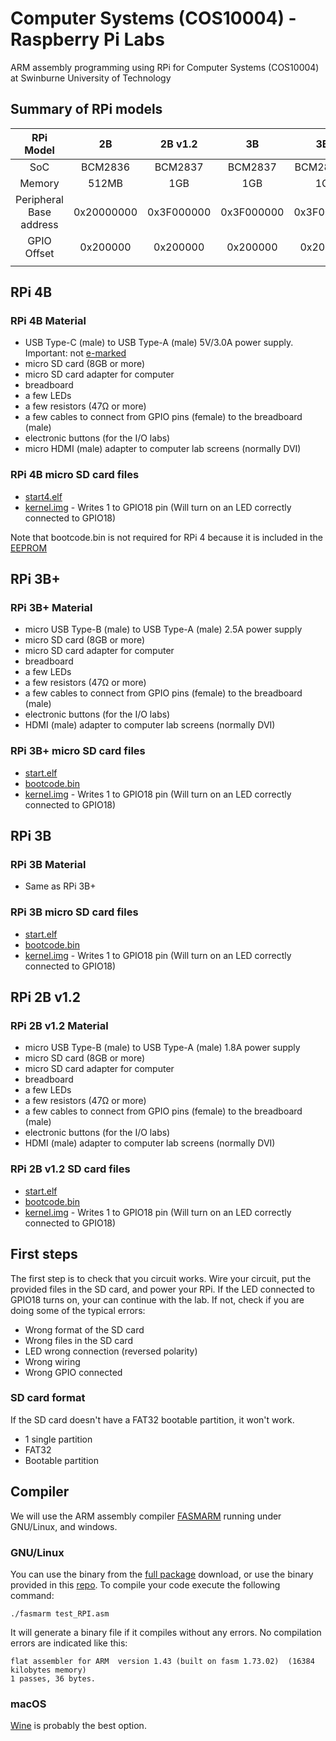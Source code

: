 # Computer Systems (COS10004) - Raspberry Pi Labs

ARM assembly programming using RPi for Computer Systems (COS10004) at Swinburne University of Technology 

## Summary of RPi models

|        RPi Model        |     2B     |   2B v1.2  |     3B     |     3B+    |     4B     |
|:-----------------------:|:----------:|:----------:|:----------:|:----------:|:----------:|
|           SoC           |   BCM2836  |   BCM2837  |   BCM2837  |  BCM2837B0 |   BCM2711  |
|          Memory         |    512MB   |     1GB    |     1GB    |     1GB    |   1/2/4GB  |
| Peripheral Base address | 0x20000000 | 0x3F000000 | 0x3F000000 | 0x3F000000 | 0xFE000000 |
|       GPIO Offset       |  0x200000  |  0x200000  |  0x200000  |  0x200000  |  0x200000  |
|                         |            |            |            |            |            |


## RPi 4B
### RPi 4B Material
- USB Type-C (male) to USB Type-A (male) 5V/3.0A power supply. Important: not [e-marked](https://arstechnica.com/gadgets/2019/07/raspberry-pi-4-uses-incorrect-usb-c-design-wont-work-with-some-chargers/)
- micro SD card (8GB or more)
- micro SD card adapter for computer
- breadboard
- a few LEDs 
- a few resistors (47Ω or more)
- a few cables to connect from GPIO pins (female) to the breadboard (male)
- electronic buttons (for the I/O labs)
- micro HDMI (male) adapter to computer lab screens (normally DVI)

### RPi 4B micro SD card files
- [start4.elf](https://github.com/raspberrypi/firmware/blob/master/boot/start4.elf)
- [kernel.img](4B/kernel.img) - Writes 1 to GPIO18 pin (Will turn on an LED correctly connected to GPIO18)

Note that bootcode.bin is not required for RPi 4 because it is included in the [EEPROM](https://www.raspberrypi.org/documentation/hardware/raspberrypi/booteeprom.md) 


## RPi 3B+
### RPi 3B+ Material
- micro USB Type-B (male) to USB Type-A (male) 2.5A power supply
- micro SD card (8GB or more)
- micro SD card adapter for computer
- breadboard
- a few LEDs 
- a few resistors (47Ω or more)
- a few cables to connect from GPIO pins (female) to the breadboard (male)
- electronic buttons (for the I/O labs)
- HDMI (male) adapter to computer lab screens (normally DVI)

### RPi 3B+ micro SD card files
- [start.elf](https://github.com/raspberrypi/firmware/blob/master/boot/start.elf)
- [bootcode.bin](https://github.com/raspberrypi/firmware/blob/master/boot/bootcode.bin)
- [kernel.img](2B-3B-3Bplus/kernel.img) - Writes 1 to GPIO18 pin (Will turn on an LED correctly connected to GPIO18)


## RPi 3B
### RPi 3B Material
 - Same as RPi 3B+

### RPi 3B micro SD card files
- [start.elf](https://github.com/raspberrypi/firmware/blob/master/boot/start.elf)
- [bootcode.bin](https://github.com/raspberrypi/firmware/blob/master/boot/bootcode.bin)
- [kernel.img](2B-3B-3Bplus/kernel.img) - Writes 1 to GPIO18 pin (Will turn on an LED correctly connected to GPIO18)


## RPi 2B v1.2
### RPi 2B v1.2 Material
- micro USB Type-B (male) to USB Type-A (male) 1.8A power supply
- micro SD card (8GB or more)
- micro SD card adapter for computer
- breadboard
- a few LEDs 
- a few resistors (47Ω or more)
- a few cables to connect from GPIO pins (female) to the breadboard (male)
- electronic buttons (for the I/O labs)
- HDMI (male) adapter to computer lab screens (normally DVI)


### RPi 2B v1.2 SD card files
- [start.elf](https://github.com/raspberrypi/firmware/blob/master/boot/start.elf)
- [bootcode.bin](https://github.com/raspberrypi/firmware/blob/master/boot/bootcode.bin)
- [kernel.img](2B-3B-3Bplus/kernel.img) - Writes 1 to GPIO18 pin (Will turn on an LED correctly connected to GPIO18)


## First steps
The first step is to check that you circuit works. 
Wire your circuit, put the provided files in the SD card, and power your RPi.
If the LED connected to GPIO18 turns on, your can continue with the lab.
If not, check if you are doing some of the typical errors:

- Wrong format of the SD card
- Wrong files in the SD card
- LED wrong connection (reversed polarity)
- Wrong wiring
- Wrong GPIO connected

### SD card format
If the SD card doesn't have a FAT32 bootable partition, it won't work.

- 1 single partition
- FAT32
- Bootable partition


## Compiler

We will use the ARM assembly compiler [FASMARM](http://arm.flatassembler.net/) running under GNU/Linux, and windows.


### GNU/Linux
You can use the binary from the [full package](http://arm.flatassembler.net/FASMARM_full.ZIP) download, or use the binary provided in this [repo](Compiler/fasmarm). 
To compile your code execute the following command:

`./fasmarm test_RPI.asm `

It will generate a binary file if it compiles without any errors.
No compilation errors are indicated like this:

```
flat assembler for ARM  version 1.43 (built on fasm 1.73.02)  (16384 kilobytes memory)
1 passes, 36 bytes.
```

### macOS
[Wine](https://www.winehq.org/) is probably the best option.
